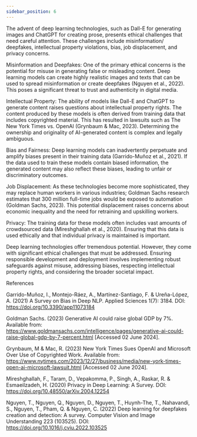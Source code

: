 ```yaml
---
sidebar_position: 6
---
```


The advent of deep learning technologies, such as Dall-E for generating images and ChatGPT for creating prose, presents ethical challenges that need careful attention. These challenges include misinformation/ deepfakes, intellectual property violations, bias, job displacement, and privacy concerns.
 
Misinformation and Deepfakes: One of the primary ethical concerns is the potential for misuse in generating false or misleading content. Deep learning models can create highly realistic images and texts that can be used to spread misinformation or create deepfakes (Nguyen et al., 2022). This poses a significant threat to trust and authenticity in digital media.
 
Intellectual Property: The ability of models like Dall-E and ChatGPT to generate content raises questions about intellectual property rights. The content produced by these models is often derived from training data that includes copyrighted material. This has resulted in lawsuits such as The New York Times vs. OpenAI (Grynbaum & Mac, 2023). Determining the ownership and originality of AI-generated content is complex and legally ambiguous.
 
Bias and Fairness: Deep learning models can inadvertently perpetuate and amplify biases present in their training data (Garrido-Muñoz et al., 2021). If the data used to train these models contain biased information, the generated content may also reflect these biases, leading to unfair or discriminatory outcomes.
 
Job Displacement: As these technologies become more sophisticated, they may replace human workers in various industries; Goldman Sachs research estimates that 300 million full-time jobs would be exposed to automation (Goldman Sachs, 2023). This potential displacement raises concerns about economic inequality and the need for retraining and upskilling workers.
 
Privacy: The training data for these models often includes vast amounts of crowdsourced data (Mireshghallah et al., 2020). Ensuring that this data is used ethically and that individual privacy is maintained is important.
 
Deep learning technologies offer tremendous potential. However, they come with significant ethical challenges that must be addressed. Ensuring responsible development and deployment involves implementing robust safeguards against misuse, addressing biases, respecting intellectual property rights, and considering the broader societal impact.

References

Garrido-Muñoz, I., Montejo-Ráez, A., Martínez-Santiago, F. & Ureña-López, A. (2021) A Survey on Bias in Deep NLP. Applied Sciences 1(7): 3184. DOI: https://doi.org/10.3390/app11073184

Goldman Sachs. (2023) Generative AI could raise global GDP by 7%. Available from: https://www.goldmansachs.com/intelligence/pages/generative-ai-could-raise-global-gdp-by-7-percent.html [Accessed 02 June 2024].

Grynbaum, M & Mac, R. (2023) New York Times Sues OpenAI and Microsoft Over Use of Copyrighted Work. Available from: https://www.nytimes.com/2023/12/27/business/media/new-york-times-open-ai-microsoft-lawsuit.html [Accessed 02 June 2024].

Mireshghallah, F., Taram, D., Vepakomma, P., Singh, A., Raskar, R. & Esmaeilzadeh, H. (2020) Privacy in Deep Learning: A Survey. DOI: https://doi.org/10.48550/arXiv.2004.12254

Nguyen, T., Nguyen, Q., Nguyen, D., Nguyen, T., Huynh-The, T., Nahavandi, S., Nguyen, T., Pham, Q. & Nguyen, C. (2022) Deep learning for deepfakes creation and detection: A survey. Computer Vision and Image Understanding 223 (103525). DOI: https://doi.org/10.1016/j.cviu.2022.103525



